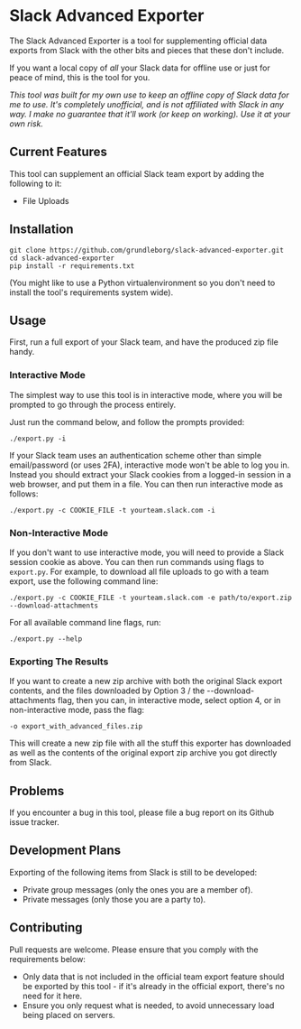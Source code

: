 Slack Advanced Exporter
=======================

The Slack Advanced Exporter is a tool for supplementing official data exports from Slack with the
other bits and pieces that these don't include.

If you want a local copy of *all* your Slack data for offline use or just for peace of mind, this is
the tool for you.

*This tool was built for my own use to keep an offline copy of Slack data for me to use. It's
completely unofficial, and is not affiliated with Slack in any way. I make no guarantee that it'll
work (or keep on working). Use it at your own risk.*

Current Features
----------------

This tool can supplement an official Slack team export by adding the following to it:

* File Uploads

Installation
------------

    git clone https://github.com/grundleborg/slack-advanced-exporter.git
    cd slack-advanced-exporter
    pip install -r requirements.txt

(You might like to use a Python virtualenvironment so you don't need to install the tool's
requirements system wide).

Usage
-----

First, run a full export of your Slack team, and have the produced zip file handy.

### Interactive Mode

The simplest way to use this tool is in interactive mode, where you will be prompted to go through
the process entirely.

Just run the command below, and follow the prompts provided:

    ./export.py -i


If your Slack team uses an authentication scheme other than simple email/password (or uses 2FA),
interactive mode won't be able to log you in. Instead you should extract your Slack cookies from
a logged-in session in a web browser, and put them in a file. You can then run interactive mode
as follows:

    ./export.py -c COOKIE_FILE -t yourteam.slack.com -i

### Non-Interactive Mode

If you don't want to use interactive mode, you will need to provide a Slack session cookie
as above. You can then run commands using flags to ```export.py```. For example, to download all
file uploads to go with a team export, use the following command line:

    ./export.py -c COOKIE_FILE -t yourteam.slack.com -e path/to/export.zip --download-attachments

For all available command line flags, run:

    ./export.py --help


### Exporting The Results

If you want to create a new zip archive with both the original Slack export contents, and the files
downloaded by Option 3 / the --download-attachments flag, then you can, in interactive mode, select
option 4, or in non-interactive mode, pass the flag:

    -o export_with_advanced_files.zip

This will create a new zip file with all the stuff this exporter has downloaded as well as the
contents of the original export zip archive you got directly from Slack.

Problems
--------

If you encounter a bug in this tool, please file a bug report on its Github issue tracker.

Development Plans
-----------------

Exporting of the following items from Slack is still to be developed:

* Private group messages (only the ones you are a member of).
* Private messages (only those you are a party to).

Contributing
------------

Pull requests are welcome. Please ensure that you comply with the requirements below:

* Only data that is not included in the official team export feature should be exported by this
  tool - if it's already in the official export, there's no need for it here.
* Ensure you only request what is needed, to avoid unnecessary load being placed on servers.



